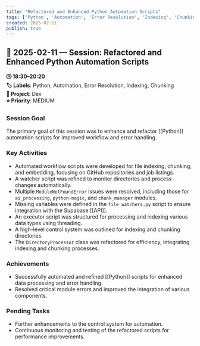 ```yaml
---
title: "Refactored and Enhanced Python Automation Scripts"
tags: ['Python', 'Automation', 'Error Resolution', 'Indexing', 'Chunking']
created: 2025-02-11
publish: true
---
```


## 📅 2025-02-11 — Session: Refactored and Enhanced Python Automation Scripts

**🕒 18:30–20:20**  
**🏷️ Labels**: Python, Automation, Error Resolution, Indexing, Chunking  
**📂 Project**: Dev  
**⭐ Priority**: MEDIUM  


### Session Goal
The primary goal of this session was to enhance and refactor [[Python]] automation scripts for improved workflow and error handling.

### Key Activities
- Automated workflow scripts were developed for file indexing, chunking, and embedding, focusing on GitHub repositories and job listings.
- A watcher script was refined to monitor directories and process changes automatically.
- Multiple `ModuleNotFoundError` issues were resolved, including those for `ai_processing`, `python-magic`, and `chunk_manager` modules.
- Missing variables were defined in the `file_watchers.py` script to ensure integration with the Supabase [[API]].
- An executor script was structured for processing and indexing various data types using threading.
- A high-level control system was outlined for indexing and chunking directories.
- The `DirectoryProcessor` class was refactored for efficiency, integrating indexing and chunking processes.

### Achievements
- Successfully automated and refined [[Python]] scripts for enhanced data processing and error handling.
- Resolved critical module errors and improved the integration of various components.

### Pending Tasks
- Further enhancements to the control system for automation.
- Continuous monitoring and testing of the refactored scripts for performance improvements.
